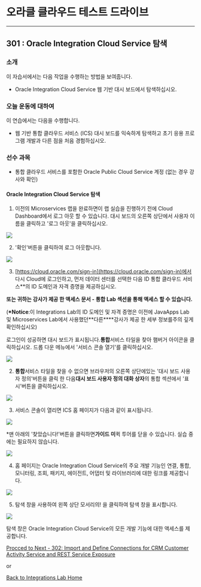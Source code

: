 # 오라클 클라우드 테스트 드라이브 #
-----
## 301 : Oracle Integration Cloud Service 탐색 ##


### 소개 ###
이 자습서에서는 다음 작업을 수행하는 방법을 보여줍니다. 
- Oracle Integration Cloud Service 웹 기반 대시 보드에서 탐색하십시오. 

### 오늘 운동에 대하여 ###
이 연습에서는 다음을 수행합니다. 
- 웹 기반 통합 클라우드 서비스 (ICS) 대시 보드를 익숙하게 탐색하고 초기 응용 프로그램 개발과 다른 점을 처음 경험하십시오. 

### 선수 과목 ###

- 통합 클라우드 서비스를 포함한 Oracle Public Cloud Service 계정 (없는 경우 강사와 확인) 

#### Oracle Integration Cloud Service 탐색 

1. 이전의 Microservices 랩을 완료하면이 랩 실습을 진행하기 전에 Cloud Dashboard에서 로그 아웃 할 수 있습니다. 대시 보드의 오른쪽 상단에서 사용자 이름을 클릭하고 &#39;로그 아웃&#39;을 클릭하십시오. 

![](images/301/00.logout.png)


2. &#39;확인&#39;버튼을 클릭하여 로그 아웃합니다. 

![](images/301/00.logout.confirm.png)


3. [https://cloud.oracle.com/sign-in](https://cloud.oracle.com/sign-in)에서 다시 Cloud에 로그인하고, 먼저 데이터 센터를 선택한 다음 ID 통합 클라우드 서비스**의 ID 도메인과 자격 증명을 제공하십시오. 

**또는 귀하는 강사가 제공 한 액세스 문서 - 통합 Lab 섹션을 통해 액세스 할 수 있습니다.**

(**\*Notice**:이 Integrations Lab의 ID 도메인 및 자격 증명은 이전에 JavaApps Lab 및 Microservices Lab에서 사용했던**다른****강사가 제공 한 세부 정보를주의 깊게 확인하십시오) 

로그인이 성공하면 대시 보드가 표시됩니다.**통합**서비스 타일을 찾아 햄버거 아이콘을 클릭하십시오. 드롭 다운 메뉴에서 &#39;서비스 콘솔 열기&#39;를 클릭하십시오. 

![](images/301/01.dashboard.png)


2. **통합**서비스 타일을 찾을 수 없으면 브라우저의 오른쪽 상단에있는 &#39;대시 보드 사용자 정의&#39;버튼을 클릭 한 다음**대시 보드 사용자 정의 대화 상자**의 통합 섹션에서 &#39;표시&#39;버튼을 클릭하십시오. 

![](images/301/02.dashboard.png)


3. 서비스 콘솔이 열리면 ICS 홈 페이지가 다음과 같이 표시됩니다. 

![](images/301/03.home.png)


\*맨 아래의 &#39;찾았습니다!&#39;버튼을 클릭하면**가이드 미**퀵 투어를 닫을 수 있습니다. 실습 중에는 필요하지 않습니다. 

![](images/301/04.ics_overlays.png)


4. 홈 페이지는 Oracle Integration Cloud Service의 주요 개발 기능인 연결, 통합, 모니터링, 조회, 패키지, 에이전트, 어댑터 및 라이브러리에 대한 링크를 제공합니다. 

![](images/301/05.ics_designer_portal.png)


5. 탐색 창을 사용하여 왼쪽 상단 모서리의! [](images/301/06.main_hamburger.png)을 클릭하여 탐색 창을 표시합니다. 

![](images/301/07.navigation_pane.png)


탐색 창은 Oracle Integration Cloud Service의 모든 개발 기능에 대한 액세스를 제공합니다. 

[Procced to Next - 302: Import and Define Connections for CRM Customer Activity Service and REST Service Exposure](302-IntegrationsLab.md)

or

[Back to Integrations Lab Home](README.md)
